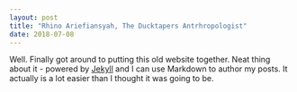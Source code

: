 ```yaml
---
layout: post
title: "Rhino Ariefiansyah, The Ducktapers Antrhropologist"
date: 2018-07-08
---
```


Well. Finally got around to putting this old website together. 
Neat thing about it - powered by [Jekyll](http://jekyllrb.com) 
and I can use Markdown to author my posts. 
It actually is a lot easier than I thought it was going to be.
